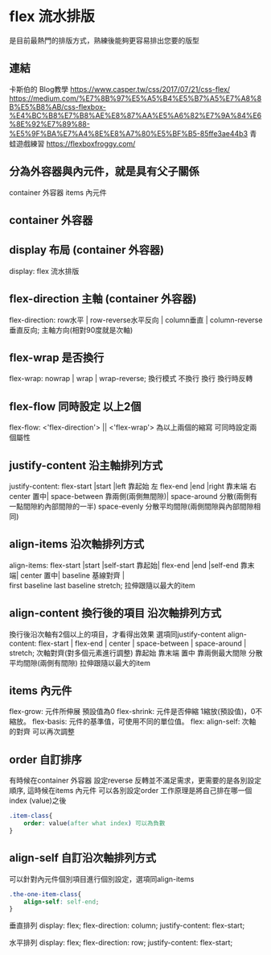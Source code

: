 # flex 流水排版
是目前最熱門的排版方式，熟練後能夠更容易排出您要的版型

## 連結
卡斯伯的 Blog教學 https://www.casper.tw/css/2017/07/21/css-flex/
https://medium.com/%E7%8B%97%E5%A5%B4%E5%B7%A5%E7%A8%8B%E5%B8%AB/css-flexbox-%E4%BC%B8%E7%B8%AE%E8%87%AA%E5%A6%82%E7%9A%84%E6%8E%92%E7%89%88-%E5%9F%BA%E7%A4%8E%E8%A7%80%E5%BF%B5-85ffe3ae44b3
青蛙遊戲練習 https://flexboxfroggy.com/

## 分為外容器與內元件，就是具有父子關係
container 外容器
items      內元件

## container 外容器

## display 布局 (container 外容器)
display: flex  流水排版

## flex-direction 主軸 (container 外容器)
flex-direction: row水平 | row-reverse水平反向 | column垂直 | column-reverse垂直反向; 
主軸方向(相對90度就是次軸)


## flex-wrap 是否換行
flex-wrap: nowrap | wrap | wrap-reverse; 換行模式  不換行 換行  換行時反轉

## flex-flow 同時設定 以上2個
flex-flow: <'flex-direction'> || <'flex-wrap'>  為以上兩個的縮寫  可同時設定兩個屬性

## justify-content 沿主軸排列方式
justify-content:
    flex-start |start |left    靠起始  左
    flex-end   |end   |right   靠末端  右
    center 置中| 
    space-between 靠兩側(兩側無間隙)| 
    space-around  分散(兩側有一點間隙約內部間隙的一半)
    space-evenly  分散平均間隙(兩側間隙與內部間隙相同)

## align-items 沿次軸排列方式
align-items:
    flex-start |start |self-start 靠起始|
    flex-end   |end   |self-end   靠末端|
    center     置中|
    baseline   基線對齊   |    
    first baseline
    last baseline
    stretch;  拉伸跟隨以最大的item


## align-content 換行後的項目 沿次軸排列方式
換行後沿次軸有2個以上的項目，才看得出效果
選項同justify-content
align-content: flex-start | flex-end | center | space-between | space-around |           stretch;  次軸對齊(對多個元素進行調整)
                靠起始       靠末端     置中      靠兩側最大間隙  分散平均間隙(兩側有間隙)   拉伸跟隨以最大的item

## items 內元件
flex-grow: 元件所伸展 預設值為0
flex-shrink: 元件是否伸縮  1縮放(預設值)，0不縮放。
flex-basis: 元件的基準值，可使用不同的單位值。
flex:  <flex-grow> <flex-shrink> <flex-basis>
align-self: 次軸的對齊 可以再次調整

## order 自訂排序
有時候在container 外容器 設定reverse 反轉並不滿足需求，更需要的是各別設定順序,
這時候在items 內元件 可以各別設定order
工作原理是將自己排在哪一個index (value)之後
```css
.item-class{
    order: value(after what index) 可以為負數
}
```

## align-self 自訂沿次軸排列方式
可以針對內元件個別項目進行個別設定，選項同align-items
```css
.the-one-item-class{
    align-self: self-end;
}
```


垂直排列
display: flex;
flex-direction: column;
justify-content: flex-start;

水平排列
display: flex;
flex-direction: row;
justify-content: flex-start;